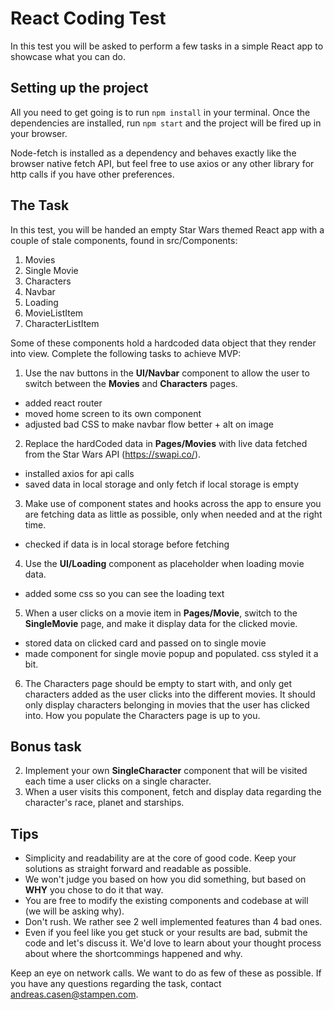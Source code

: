 # React Coding Test

In this test you will be asked to perform a few tasks in a simple React app to showcase what you can do.

##	Setting up the project

All you need to get going is to run ```npm install``` in your terminal.
Once the dependencies are installed, run ```npm start``` and the project will be fired up in your browser.

Node-fetch is installed as a dependency and behaves exactly like the browser native fetch API, but feel free to use axios or any other library for http calls if you have other preferences.

##	The Task

In this test, you will be handed an empty Star Wars themed React app with a couple of stale components, found in src/Components:

1. Movies
2. Single Movie
3. Characters
4. Navbar
5. Loading
6. MovieListItem
7. CharacterListItem

Some of these components hold a hardcoded data object that they render into view. Complete the following tasks to achieve MVP:

1. Use the nav buttons in the **UI/Navbar** component to allow the user to switch between the **Movies** and **Characters** pages.
 - added react router
 - moved home screen to its own component
 - adjusted bad CSS to make navbar flow better + alt on image

2. Replace the hardCoded data in **Pages/Movies** with live data fetched from the Star Wars API (https://swapi.co/).
- installed axios for api calls
- saved data in local storage and only fetch if local storage is empty

3. Make use of component states and hooks across the app to ensure you are fetching data as little as possible, only when needed and at the right time.
- checked if data is in local storage before fetching

4. Use the **UI/Loading** component as placeholder when loading movie data.
- added some css so you can see the loading text

5. When a user clicks on a movie item in **Pages/Movie**, switch to the **SingleMovie** page, and make it display data for the clicked movie.
- stored data on clicked card and passed on to single movie
- made component for single movie popup and populated. css styled it a bit.

6. The Characters page should be empty to start with, and only get characters added as the user clicks into the different movies. It should only display characters belonging in movies that the user has clicked into. How you populate the Characters page is up to you.

##	Bonus task

2. Implement your own **SingleCharacter** component that will be visited each time a user clicks on a single character.
3. When a user visits this component, fetch and display data regarding the character's race, planet and starships.

## Tips

* Simplicity and readability are at the core of good code. Keep your solutions as straight forward and readable as possible.
* We won't judge you based on how you did something, but based on **WHY** you chose to do it that way.
* You are free to modify the existing components and codebase at will (we will be asking why).
* Don't rush. We rather see 2 well implemented features than 4 bad ones.
* Even if you feel like you get stuck or your results are bad, submit the code and let's discuss it. We'd love to learn about your thought process about where the shortcommings happened and why.

Keep an eye on network calls. We want to do as few of these as possible.
If you have any questions regarding the task, contact andreas.casen@stampen.com.
